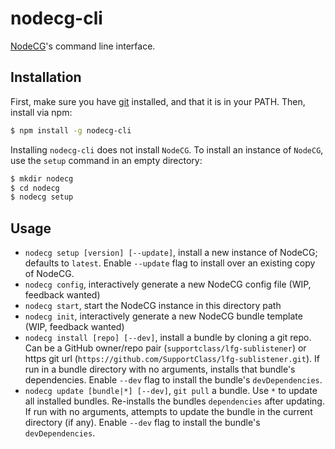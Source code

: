 # nodecg-cli
[NodeCG](https://github.com/nodecg/nodecg)'s command line interface.

## Installation
First, make sure you have [git](http://git-scm.com/) installed, and that it is in your PATH. Then, install via npm:
```sh
$ npm install -g nodecg-cli
````

Installing `nodecg-cli` does not install `NodeCG`. To install an instance of `NodeCG`, use the `setup` command in an empty directory:
```sh
$ mkdir nodecg
$ cd nodecg
$ nodecg setup
```

## Usage
* `nodecg setup [version] [--update]`, install a new instance of NodeCG; defaults to `latest`. Enable `--update` flag to install over an existing copy of NodeCG.
* `nodecg config`, interactively generate a new NodeCG config file (WIP, feedback wanted)
* `nodecg start`, start the NodeCG instance in this directory path
* `nodecg init`, interactively generate a new NodeCG bundle template (WIP, feedback wanted)
* `nodecg install [repo] [--dev]`, install a bundle by cloning a git repo. Can be a GitHub owner/repo pair (`supportclass/lfg-sublistener`) or https git url (`https://github.com/SupportClass/lfg-sublistener.git`).
If run in a bundle directory with no arguments, installs that bundle's dependencies. Enable `--dev` flag to install the bundle's `devDependencies`.
* `nodecg update [bundle|*] [--dev]`, `git pull` a bundle. Use `*` to update all installed bundles. Re-installs the bundles `dependencies` after updating.
If run with no arguments, attempts to update the bundle in the current directory (if any). Enable `--dev` flag to install the bundle's `devDependencies`.
